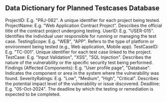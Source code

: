 ## Data Dictionary for Planned Testcases Database

ProjectID: E.g. "PRJ-082". A unique identifier for each project being tested.
ProjectName: E.g. "Web Application Contract Project". Describes the official title of the contract project undergoing testing.
UserID: E.g. "USER-015". Identifies the individual user responsible for running or managing the test case.
TestingScope: E.g. "WEB", "APP". Refers to the type of platform or environment being tested (e.g., Web application, Mobile app).
TestCaseID: E.g. "TC-001". Unique identifier for each test case linked to the project.
TestCase: E.g. "Input Validation", "XSS", "SQL Injection". Describes the nature of the vulnerability or the specific security test being performed.
Findings (Affected Components): E.g. "User profile page", "Database". Indicates the component or area in the system where the vulnerability was found.
SeverityRatings: E.g. "Low", "Medium", "High", "Critical". Describes the potential impact level of the vulnerability or issue discovered.
Deadline: E.g. "05-Oct-2024". The deadline by which the testing or remediation is expected to be completed.
